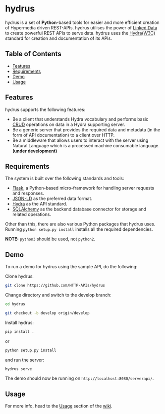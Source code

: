 hydrus
===================
hydrus is a set of **Python**-based tools for easier and more efficient creation of Hypermedia driven REST-APIs. hydrus utilises the power of [Linked Data](https://en.wikipedia.org/wiki/Linked_data) to create powerful REST APIs to serve data.
hydrus uses the [Hydra(W3C)](http://www.hydra-cg.com/) standard for creation and documentation of its APIs.

Table of Contents
-------------
* [Features](#features)
* [Requirements](#req)
* [Demo](#demo)
* [Usage](#usage)

<a name="features"></a>
Features
-------------
hydrus supports the following features:
- Be a client that understands Hydra vocabulary and performs basic [CRUD](https://en.wikipedia.org/wiki/Create,_read,_update_and_delete) operations on data in a Hydra supporting server. 
- Be a generic server that provides the required data and metadata (in the form of API documentation) to a client over HTTP.
- Be a middleware that allows users to interact with the server using Natural Language which is a processed machine consumable language. **(under development)**

<a name="req"></a>
Requirements
-------------
The system is built over the following standards and tools:
- [Flask](http://flask.pocoo.org/), a Python-based micro-framework for handling server requests and responses.
- [JSON-LD](http://json-ld.org/spec/latest/json-ld/) as the preferred data format.
- [Hydra](http://www.hydra-cg.com/) as the API standard.
- [SQLAlchemy](http://www.sqlalchemy.org/) as the backend database connector for storage and related operations.

Other than this, there are also various Python packages that hydrus uses. Running `python setup.py install` installs all the required dependencies.

**NOTE:** `python3` should be used, not `python2`.

<a name="demo"></a>
Demo
-------------
To run a demo for hydrus using the sample API, do the following:

Clone hydrus:
```bash
git clone https://github.com/HTTP-APIs/hydrus
```
Change directory and switch to the develop branch:
```bash
cd hydrus

git checkout -b develop origin/develop
```

Install hydrus:
```bash
pip install .
```
or
```bash
python setup.py install
```

and run the server:

```bash
hydrus serve
```

The demo should now be running on `http://localhost:8080/serverapi/`.

<a name="usage"></a>
Usage
-------------
For more info, head to the [Usage](https://github.com/HTTP-APIs/hydrus/wiki/Usage) section of the [wiki](https://github.com/HTTP-APIs/hydrus/wiki/).
